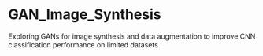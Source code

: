 # GAN_Image_Synthesis
Exploring GANs for image synthesis and data augmentation to improve CNN classification performance on limited datasets.
